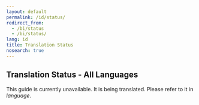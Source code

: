 ```yaml
---
layout: default
permalink: /id/status/
redirect_from:
  - /bi/status
  - /bi/status/
lang: id
title: Translation Status
nosearch: true
---
```


## Translation Status - All Languages


This guide is currently unavailable. It is being translated. Please refer to it in *language*. 
